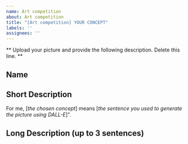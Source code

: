 ```yaml
---
name: Art competition
about: Art competition
title: "[Art competition] YOUR CONCEPT"
labels: ''
assignees: ''
---
```

** Upload your picture and provide the following description. Delete this line. **

## Name

## Short Description
For me, [*the chosen concept*] means [*the sentence you used to generate the picture using DALL-E*]".

## Long Description (up to 3 sentences)
